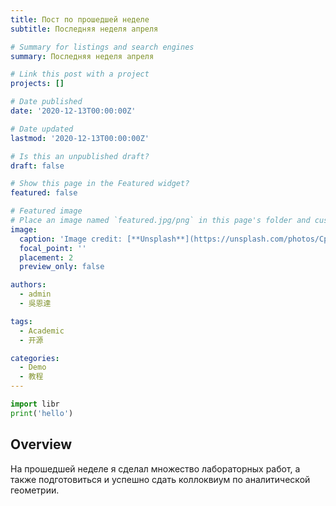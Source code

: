 ```yaml
---
title: Пост по прошедшей неделе
subtitle: Последняя неделя апреля

# Summary for listings and search engines
summary: Последняя неделя апреля

# Link this post with a project
projects: []

# Date published
date: '2020-12-13T00:00:00Z'

# Date updated
lastmod: '2020-12-13T00:00:00Z'

# Is this an unpublished draft?
draft: false

# Show this page in the Featured widget?
featured: false

# Featured image
# Place an image named `featured.jpg/png` in this page's folder and customize its options here.
image:
  caption: 'Image credit: [**Unsplash**](https://unsplash.com/photos/CpkOjOcXdUY)'
  focal_point: ''
  placement: 2
  preview_only: false

authors:
  - admin
  - 吳恩達

tags:
  - Academic
  - 开源

categories:
  - Demo
  - 教程
---
```


```python
import libr
print('hello')
```

## Overview

На прошедшей неделе я сделал множество лабораторных работ, а также подготовиться и успешно сдать коллоквиум по аналитической геометрии.
